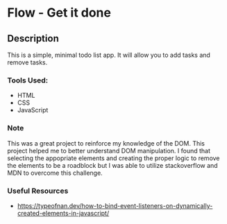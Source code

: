 # Flow - Get it done

## Description
This is a simple, minimal todo list app. It will allow you to add tasks and remove tasks.

### Tools Used:
- HTML
- CSS
- JavaScript

### Note
This was a great project to reinforce my knowledge of the DOM. This project helped me to better understand DOM manipulation. I found that selecting the appopriate elements and creating the proper logic to remove the elements to be a roadblock but I was able to utilize stackoverflow and MDN to overcome this challenge.

### Useful Resources
- https://typeofnan.dev/how-to-bind-event-listeners-on-dynamically-created-elements-in-javascript/
